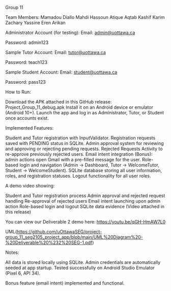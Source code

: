 Group 11

Team Members:
Mamadou Diallo
Mahdi Hassoun
Atique Aqtab
Kashif Karim
Zachary Yassine
Eren Arikan

Administrator Account (for testing):
Email: admin@uottawa.ca

Password: admin123

Sample Tutor Account:
Email: tutor@uottawa.ca

Password: teach123

Sample Student Account:
Email: student@uottawa.ca

Password: pass123

How to Run:

Download the APK attached in this GitHub release: Project_Group_11_debug.apk
Install it on an Android device or emulator (Android 10+).
Launch the app and log in as Administrator, Tutor, or Student once accounts exist.

Implemented Features:

Student and Tutor registration with InputValidator.
Registration requests saved with PENDING status in SQLite.
Admin approval system for reviewing and approving or rejecting pending requests.
Rejected Requests Activity to re-approve previously rejected users.
Email intent integration (Bonus): admin actions open Gmail with a pre-filled message for the user.
Role-based login and navigation (Admin → Dashboard, Tutor → WelcomeTutor, Student → WelcomeStudent).
SQLite database storing all user information, roles, and registration statuses.
Logout functionality for all user roles.

A demo video showing:

Student and Tutor registration process
Admin approval and rejected request handling
Re-approval of rejected users
Email intent launching upon admin action
Role-based login and logout
SQLite data evidence
(Video attached in this release)

You can view our Deliverable 2 demo here:
https://youtu.be/qGH-HmAW7L0

UML(https://github.com/uOttawaSEG/project-group_11_seg2105_project_app/blob/main/UML%20Diagram%20-%20Deliverable%20%232%20SEG-1.pdf)

Notes:

All data is stored locally using SQLite.
Admin credentials are automatically seeded at app startup.
Tested successfully on Android Studio Emulator (Pixel 6, API 34).

Bonus feature (email intent) implemented and functional.
